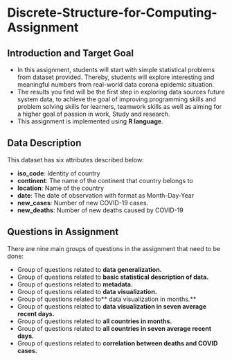# Discrete-Structure-for-Computing-Assignment
## Introduction and Target Goal
- In this assignment, students will start with simple statistical problems from dataset
 provided. Thereby, students will explore interesting and meaningful numbers from real-world data
corona epidemic situation.
- The results you find will be the first step in exploring data sources future system data, to achieve the goal of improving programming skills and problem solving skills
for learners, teamwork skills as well as aiming for a higher goal of passion in work,
Study and research.
- This assignment is implemented using **R language**.

## Data Description
This dataset has six attributes described below:
- **iso_code**: Identity of country
- **continent**: The name of the continent that country belongs to
- **location**: Name of the country
- **date**: The date of observation with format as Month-Day-Year
- **new_cases**: Number of new COVID-19 cases.
- **new_deaths**: Number of new deaths caused by COVID-19

## Questions in Assignment
There are nine main groups of questions in the assignment that need to be done:
- Group of questions related to **data generalization.**
- Group of questions related to **basic statistical description of data.**
- Group of questions related to **metadata.**
- Group of questions related to **data visualization.**
- Group of questions related to** data visualization in months.**
- Group of questions related to **data visualization in seven average recent days.**
- Group of questions related to **all countries in months.**
- Group of questions related to **all countries in seven average recent days.**
- Group of questions related to **correlation between deaths and COVID cases.**
